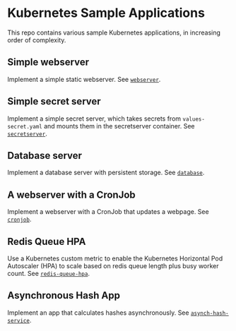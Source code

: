 # Kubernetes Sample Applications

This repo contains various sample Kubernetes applications, in increasing order of complexity.

## Simple webserver

Implement a simple static webserver. See [`webserver`](/webserver/).

## Simple secret server

Implement a simple secret server, which takes secrets from `values-secret.yaml` and mounts them in the secretserver container. See [`secretserver`](/secretserver/).

## Database server

Implement a database server with persistent storage. See [`database`](/database/).

## A webserver with a CronJob

Implement a webserver with a CronJob that updates a webpage. See [`cronjob`](/cronjob/).

## Redis Queue HPA

Use a Kubernetes custom metric to enable the Kubernetes Horizontal Pod Autoscaler (HPA) to scale based on redis queue length plus busy worker count. See [`redis-queue-hpa`](/redis-queue-hpa/).

## Asynchronous Hash App

Implement an app that calculates hashes asynchronously. See [`asynch-hash-service`](/asynch-hash-service/).
